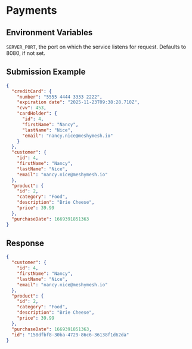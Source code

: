# Payments

## Environment Variables

`SERVER_PORT`, the port on which the service listens for request. Defaults to 8080, if not set.

## Submission Example

```json
{
  "creditCard": {
    "number": "5555 4444 3333 2222",
    "expiration date": "2025-11-23T09:38:28.710Z",
    "cvv": 453,
    "cardHolder": {
      "id": 4,
      "firstName": "Nancy",
      "lastName": "Nice",
      "email": "nancy.nice@meshymesh.io"
    }
  },
  "customer": {
    "id": 4,
    "firstName": "Nancy",
    "lastName": "Nice",
    "email": "nancy.nice@meshymesh.io"
  },
  "product": {
    "id": 2,
    "category": "Food",
    "description": "Brie Cheese",
    "price": 39.99
  },
  "purchaseDate": 1669391851363
}
```

## Response

```json
{
  "customer": {
    "id": 4,
    "firstName": "Nancy",
    "lastName": "Nice",
    "email": "nancy.nice@meshymesh.io"
  },
  "product": {
    "id": 2,
    "category": "Food",
    "description": "Brie Cheese",
    "price": 39.99
  },
  "purchaseDate": 1669391851363,
  "id": "158dfbf8-30ba-4729-86c6-36138f1d62da"
}
```
